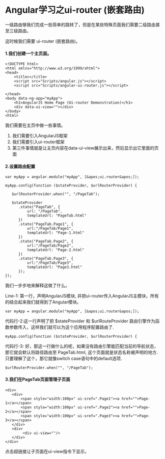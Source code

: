 # Angular学习之ui-router (嵌套路由)

一级路由够我们完成一些简单的跳转了，但是在某些特殊页面我们需要二级路由甚至三级路由。

这时候我们需要 ui-router (嵌套路由)。

#### 1.我们创建一个主页面。

    <!DOCTYPE html>
    <html xmlns="http://www.w3.org/1999/xhtml">
    <head>
        <title></title>
        <script src="Scripts/angular.js"></script>
        <script src="Scripts/angular-ui-router.js"></script>

    </head>
    <body data-ng-app="myApp">
        <h1>AngularJS Home Page (Ui-router Demonstration)</h1>
        <div data-ui-view=""></div>
    </body>
    <html>

我们需要在主页中做一些事情。
1. 我们需要引入AngularJS框架
2. 我们需要引入ui-router框架
3. 第三件事情就是让主页内容在data-ui-view展示出来，然后显示出它里面的页面


#### 2.设置路由配置

    var myApp = angular.module("myApp", [&apos;ui.router&apos;]);

    myApp.config(function ($stateProvider, $urlRouterProvider) {

       $urlRouterProvider.when("", "/PageTab");

       $stateProvider
          .state("PageTab", {
              url: "/PageTab",
              templateUrl: "PageTab.html"
          })
          .state("PageTab.Page1", {
              url:"/PageTab/Page1",
              templateUrl: "Page-1.html"
          })
          .state("PageTab.Page2", {
              url:"/PageTab/Page2",
              templateUrl: "Page-2.html"
          })
          .state("PageTab.Page3", {
              url:"/PageTab/Page3",
              templateUrl: "Page3.html"
          });
    });

我们一步步地来解释这做了什么。

Line-1: 第一行，声明AngularJS模块, 并把ui-router传入AngularJS主模块，所有的结合起来我们就得到了Angular模块。

    var myApp = angular.module("myApp", [&apos;ui.router&apos;]);

代码行-2:这一行声明了把 $stateProvider 和 $urlRouteProvider 路由引擎作为函数参数传入，这样我们就可以为这个应用程序配置路由了.

    myApp.config(function ($stateProvider, $urlRouterProvider) {

代码行-3: 好，那这一行做什么的呢，如果没有路由引擎能匹配当前的导航状态，那它就会默认将路径路由至 PageTab.html, 这个页面就是状态名称被声明的地方. 只要理解了这个，那它就像switch case语句中的default选项.

    $urlRouterProvider.when("", "/PageTab");

#### 3.我们在PageTab页面管理子页面

    <div>
       <div>
           <span style="width:100px" ui-sref=".Page1"><a href="">Page-1</a></span>
           <span style="width:100px" ui-sref=".Page2"><a href="">Page-2</a></span>
           <span style="width:100px" ui-sref=".Page3"><a href="">Page-3</a></span>
       </div>
       <div>
            <div ui-view=""/>
       </div>
    </div>

点击超链接让子页面在ui-view指令下显示。
